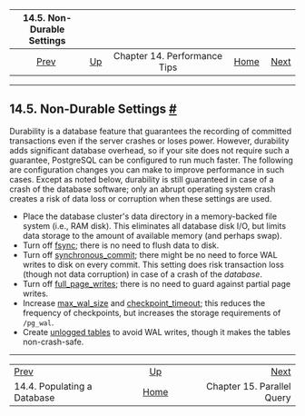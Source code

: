 

|              14.5. Non-Durable Settings              |                                                            |                              |                                                       |                                                           |
| :--------------------------------------------------: | :--------------------------------------------------------- | :--------------------------: | ----------------------------------------------------: | --------------------------------------------------------: |
| [Prev](populate.html "14.4. Populating a Database")  | [Up](performance-tips.html "Chapter 14. Performance Tips") | Chapter 14. Performance Tips | [Home](index.html "PostgreSQL 17devel Documentation") |  [Next](parallel-query.html "Chapter 15. Parallel Query") |

***

## 14.5. Non-Durable Settings [#](#NON-DURABILITY)

Durability is a database feature that guarantees the recording of committed transactions even if the server crashes or loses power. However, durability adds significant database overhead, so if your site does not require such a guarantee, PostgreSQL can be configured to run much faster. The following are configuration changes you can make to improve performance in such cases. Except as noted below, durability is still guaranteed in case of a crash of the database software; only an abrupt operating system crash creates a risk of data loss or corruption when these settings are used.

* Place the database cluster's data directory in a memory-backed file system (i.e., RAM disk). This eliminates all database disk I/O, but limits data storage to the amount of available memory (and perhaps swap).
* Turn off [fsync](runtime-config-wal.html#GUC-FSYNC); there is no need to flush data to disk.
* Turn off [synchronous\_commit](runtime-config-wal.html#GUC-SYNCHRONOUS-COMMIT); there might be no need to force WAL writes to disk on every commit. This setting does risk transaction loss (though not data corruption) in case of a crash of the *database*.
* Turn off [full\_page\_writes](runtime-config-wal.html#GUC-FULL-PAGE-WRITES); there is no need to guard against partial page writes.
* Increase [max\_wal\_size](runtime-config-wal.html#GUC-MAX-WAL-SIZE) and [checkpoint\_timeout](runtime-config-wal.html#GUC-CHECKPOINT-TIMEOUT); this reduces the frequency of checkpoints, but increases the storage requirements of `/pg_wal`.
* Create [unlogged tables](sql-createtable.html#SQL-CREATETABLE-UNLOGGED) to avoid WAL writes, though it makes the tables non-crash-safe.

***

|                                                      |                                                            |                                                           |
| :--------------------------------------------------- | :--------------------------------------------------------: | --------------------------------------------------------: |
| [Prev](populate.html "14.4. Populating a Database")  | [Up](performance-tips.html "Chapter 14. Performance Tips") |  [Next](parallel-query.html "Chapter 15. Parallel Query") |
| 14.4. Populating a Database                          |    [Home](index.html "PostgreSQL 17devel Documentation")   |                                Chapter 15. Parallel Query |
